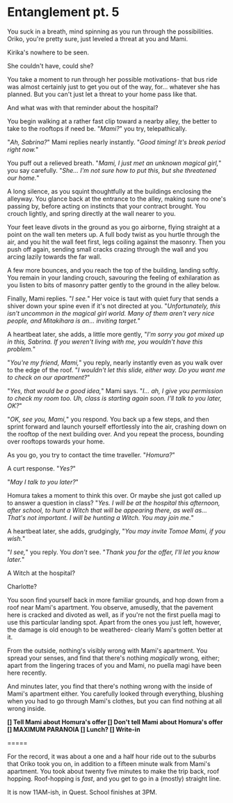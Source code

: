 # Entanglement pt. 5

You suck in a breath, mind spinning as you run through the possibilities. Oriko, you're pretty sure, just leveled a threat at you and Mami.

Kirika's nowhere to be seen.

She couldn't have, could she?

You take a moment to run through her possible motivations- that bus ride was almost certainly just to get you out of the way, for... whatever she has planned. But you can't just let a threat to your home pass like that.

And what was with that reminder about the hospital?

You begin walking at a rather fast clip toward a nearby alley, the better to take to the rooftops if need be. "*Mami?*" you try, telepathically.

"*Ah, Sabrina?*" Mami replies nearly instantly. "*Good timing! It's break period right now.*"

You puff out a relieved breath. "*Mami, I just met an unknown magical girl,*" you say carefully. "*She... I'm not sure how to put this, but she threatened our home.*"

A long silence, as you squint thoughtfully at the buildings enclosing the alleyway. You glance back at the entrance to the alley, making sure no one's passing by, before acting on instincts that your contract brought. You crouch lightly, and spring directly at the wall nearer to you.

Your feet leave divots in the ground as you go airborne, flying straight at a point on the wall ten meters up. A full body twist as you hurtle through the air, and you hit the wall feet first, legs coiling against the masonry. Then you push off again, sending small cracks crazing through the wall and you arcing lazily towards the far wall.

A few more bounces, and you reach the top of the building, landing softly. You remain in your landing crouch, savouring the feeling of exhilaration as you listen to bits of masonry patter gently to the ground in the alley below.

Finally, Mami replies. "*I see.*" Her voice is taut with quiet fury that sends a shiver down your spine even if it's not directed at you. "*Unfortunately, this isn't uncommon in the magical girl world. Many of them aren't very nice people, and Mitakihara is an... inviting target.*"

A heartbeat later, she adds, a little more gently, "*I'm sorry you got mixed up in this, Sabrina. If you weren't living with me, you wouldn't have this problem.*"

"*You're my friend, Mami,*" you reply, nearly instantly even as you walk over to the edge of the roof. "*I wouldn't let this slide, either way. Do you want me to check on our apartment?*"

"*Yes, that would be a good idea,*" Mami says. "*I... ah, I give you permission to check my room too. Uh, class is starting again soon. I'll talk to you later, OK?*"

"*OK, see you, Mami,*" you respond. You back up a few steps, and then sprint forward and launch yourself effortlessly into the air, crashing down on the rooftop of the next building over. And you repeat the process, bounding over rooftops towards your home.

As you go, you try to contact the time traveller. "*Homura?*"

A curt response. "*Yes?*"

"*May I talk to you later?*"

Homura takes a moment to think this over. Or maybe she just got called up to answer a question in class? "*Yes. I will be at the hospital this afternoon, after school, to hunt a Witch that will be appearing there, as well as... That's not important. I will be hunting a Witch. You may join me.*"

A heartbeat later, she adds, grudgingly, "*You may invite Tomoe Mami, if you wish.*"

"*I see,*" you reply. You *don't* see. "*Thank you for the offer, I'll let you know later.*"

A Witch at the hospital?

Charlotte?

You soon find yourself back in more familiar grounds, and hop down from a roof near Mami's apartment. You observe, amusedly, that the pavement here is cracked and divoted as well, as if you're not the first puella magi to use this particular landing spot. Apart from the ones you just left, however, the damage is old enough to be weathered- clearly Mami's gotten better at it.

From the outside, nothing's visibly wrong with Mami's apartment. You spread your senses, and find that there's nothing *magically* wrong, either; apart from the lingering traces of you and Mami, no puella magi have been here recently.

And minutes later, you find that there's nothing wrong with the inside of Mami's apartment either. You carefully looked through everything, blushing when you had to go through Mami's clothes, but you can find nothing at all wrong inside.

**\[] Tell Mami about Homura's offer
\[] Don't tell Mami about Homura's offer
\[] MAXIMUM PARANOIA
\[] Lunch?
\[] Write-in**

\=====​

For the record, it was about a one and a half hour ride out to the suburbs that Oriko took you on, in addition to a fifteen minute walk from Mami's apartment. You took about twenty five minutes to make the trip back, roof hopping. Roof-hopping is *fast*, and you get to go in a (mostly) straight line.

It is now 11AM-ish, in Quest. School finishes at 3PM.
